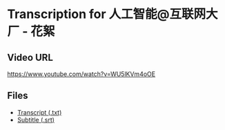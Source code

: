 # Transcription for 人工智能@互联网大厂 - 花絮
## Video URL
https://www.youtube.com/watch?v=WU5lKVm4oOE
 
## Files
- [Transcript (.txt)](./transcript.txt)
- [Subtitle (.srt)](./transcript.srt)
